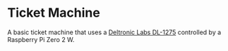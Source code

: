# Ticket Machine

A basic ticket machine that uses a [Deltronic Labs DL-1275](https://deltroniclabs.com/collections/ticket-dispensers/products/dl-1275-ticket-dispensers) controlled by a Raspberry Pi Zero 2 W.